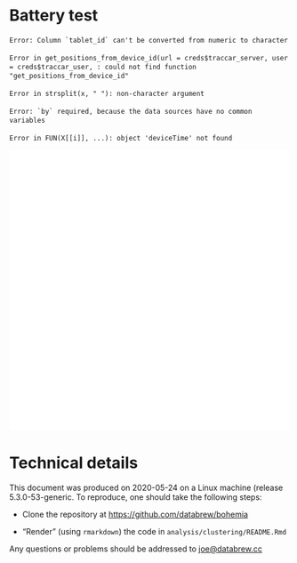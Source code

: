Battery test
================

    Error: Column `tablet_id` can't be converted from numeric to character

    Error in get_positions_from_device_id(url = creds$traccar_server, user = creds$traccar_user, : could not find function "get_positions_from_device_id"

    Error in strsplit(x, " "): non-character argument

    Error: `by` required, because the data sources have no common variables

    Error in FUN(X[[i]], ...): object 'deviceTime' not found

![](figures/unnamed-chunk-4-1.png)<!-- -->

# Technical details

This document was produced on 2020-05-24 on a Linux machine (release
5.3.0-53-generic. To reproduce, one should take the following steps:

  - Clone the repository at <https://github.com/databrew/bohemia>

  - “Render” (using `rmarkdown`) the code in
    `analysis/clustering/README.Rmd`

Any questions or problems should be addressed to <joe@databrew.cc>
